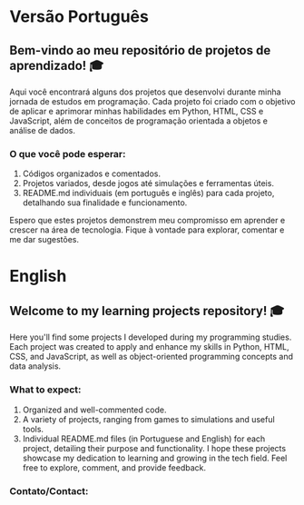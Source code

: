 # Versão Português

## Bem-vindo ao meu repositório de projetos de aprendizado! 🎓

Aqui você encontrará alguns dos projetos que desenvolvi durante minha jornada de estudos em programação. Cada projeto foi criado com o objetivo de aplicar e aprimorar minhas habilidades em Python, HTML, CSS e JavaScript, além de conceitos de programação orientada a objetos e análise de dados.

### O que você pode esperar:

1. Códigos organizados e comentados.
2. Projetos variados, desde jogos até simulações e ferramentas úteis.
3. README.md individuais (em português e inglês) para cada projeto, detalhando sua finalidade e funcionamento.

Espero que estes projetos demonstrem meu compromisso em aprender e crescer na área de tecnologia. Fique à vontade para explorar, comentar e me dar sugestões.


# English

## Welcome to my learning projects repository! 🎓

Here you'll find some projects I developed during my programming studies. Each project was created to apply and enhance my skills in Python, HTML, CSS, and JavaScript, as well as object-oriented programming concepts and data analysis.

### What to expect:

1. Organized and well-commented code.
2. A variety of projects, ranging from games to simulations and useful tools.
3. Individual README.md files (in Portuguese and English) for each project, detailing their purpose and functionality.
I hope these projects showcase my dedication to learning and growing in the tech field. Feel free to explore, comment, and provide feedback.

### Contato/Contact:

[Email]: ronaldwmm1989@gmail.com
[Linkedin]: https://www.linkedin.com/in/ronald-wladimir-medina-medina-667a63221/ 
[GitHub]: https://github.com/Ronaldwm89

